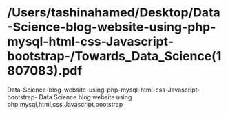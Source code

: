# /Users/tashinahamed/Desktop/Data-Science-blog-website-using-php-mysql-html-css-Javascript-bootstrap-/Towards_Data_Science(1807083).pdf 
Data-Science-blog-website-using-php-mysql-html-css-Javascript-bootstrap-
Data Science blog website using php,mysql,html,css,Javascript,bootstrap 
